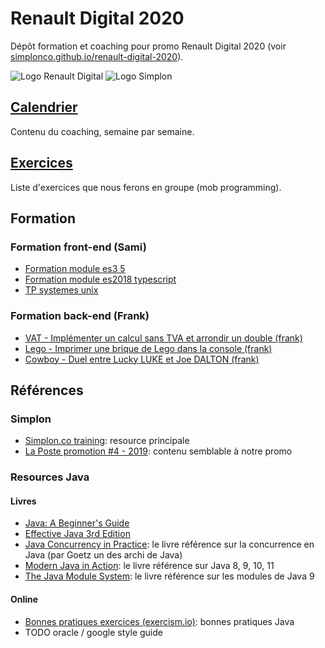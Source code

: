 # Renault Digital 2020

Dépôt formation et coaching pour promo Renault Digital 2020 (voir [simplonco.github.io/renault-digital-2020](https://simplonco.github.io/renault-digital-2020)).

![Logo Renault Digital](docs/img/logo-renault-digital.png)
![Logo Simplon](docs/img/logo-simplon.png)

## [Calendrier](./calendrier)

Contenu du coaching, semaine par semaine.

## [Exercices](./exercices)

Liste d'exercices que nous ferons en groupe (mob programming).

## Formation

### Formation front-end (Sami)

- [Formation module es3 5](https://github.com/VirtuoWorks/formation-module-es3-5)
- [Formation module es2018 typescript](https://github.com/VirtuoWorks/formation-module-es2018-typescript)
- [TP systemes unix](https://github.com/VirtuoWorks/tp-systemes-unix)

### Formation back-end (Frank)

- [VAT - Implémenter un calcul sans TVA et arrondir un double (frank)](./exercices/frank-vat)
- [Lego - Imprimer une brique de Lego dans la console (frank)](./exercices/frank-lego)
- [Cowboy - Duel entre Lucky LUKE et Joe DALTON (frank)](./exercices/frank-cowboy)

## Références

### Simplon

- [Simplon.co training](https://github.com/simplonco/training): resource principale
- [La Poste promotion #4 - 2019](https://simplonco.github.io/lp4-2019/): contenu semblable à notre promo

### Resources Java

#### Livres

- [Java: A Beginner's Guide](https://www.amazon.fr/Java-Beginners-Guide-Herbert-Schildt/dp/1260440214)
- [Effective Java 3rd Edition](https://www.amazon.com/Effective-Java-Joshua-Bloch/dp/0134685997)
- [Java Concurrency in Practice](https://www.amazon.com/Java-Concurrency-Practice-Brian-Goetz/dp/0321349601): le livre référence sur la concurrence en Java (par Goetz un des archi de Java)
- [Modern Java in Action](https://www.manning.com/books/modern-java-in-action?query=java): le livre référence sur Java 8, 9, 10, 11
- [The Java Module System](https://www.manning.com/books/the-java-module-system?query=java): le livre référence sur les modules de Java 9

#### Online

- [Bonnes pratiques exercices (exercism.io)](https://github.com/exercism/java/blob/master/POLICIES.md): bonnes pratiques Java
- TODO oracle / google style guide

